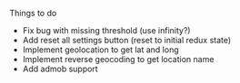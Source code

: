 Things to do

- Fix bug with missing threshold (use infinity?)
- Add reset all settings button (reset to initial redux state)
- Implement geolocation to get lat and long
- Implement reverse geocoding to get location name
- Add admob support
